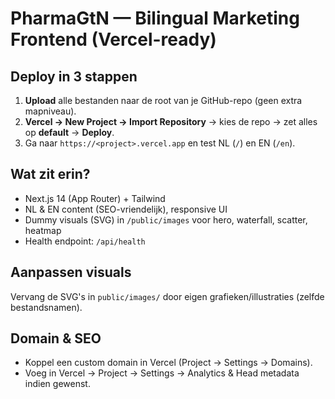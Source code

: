 # PharmaGtN — Bilingual Marketing Frontend (Vercel-ready)

## Deploy in 3 stappen
1) **Upload** alle bestanden naar de root van je GitHub-repo (geen extra mapniveau).
2) **Vercel → New Project → Import Repository** → kies de repo → zet alles op **default** → **Deploy**.
3) Ga naar `https://<project>.vercel.app` en test NL (`/`) en EN (`/en`).

## Wat zit erin?
- Next.js 14 (App Router) + Tailwind
- NL & EN content (SEO-vriendelijk), responsive UI
- Dummy visuals (SVG) in `/public/images` voor hero, waterfall, scatter, heatmap
- Health endpoint: `/api/health`

## Aanpassen visuals
Vervang de SVG's in `public/images/` door eigen grafieken/illustraties (zelfde bestandsnamen).

## Domain & SEO
- Koppel een custom domain in Vercel (Project → Settings → Domains).
- Voeg in Vercel → Project → Settings → Analytics & Head metadata indien gewenst.
